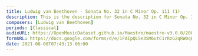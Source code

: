 ```yaml
---
title: Ludwig van Beethoven - Sonata No. 32 in C Minor Op. 111 (1)
description: This is the description for Sonata No. 32 in C Minor Op. 111 by Ludwig van Beethoven
composers: [Ludwig van Beethoven]
periods: [Classical]
audioURL: https://OpenMusicDataset.github.io/Maestro/maestro-v3.0.0/2009/MIDI-Unprocessed_06_R1_2009_01-02_ORIG_MID--AUDIO_06_R1_2009_06_R1_2009_02_WAV.midi
formURL: https://docs.google.com/forms/d/e/1FAIpQLSe3SM6utC1rRzG2qRW0qE24iEwnP_l3q12AcvgqrepspsNrcw/viewform
date: 2021-08-08T07:43:13-06:00
---
```

